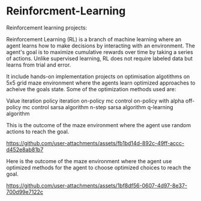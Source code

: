# Reinforcment-Learning
Reinforcement learning projects:

Reinforcement Learning (RL) is a branch of machine learning where an agent learns how to make decisions by interacting with an environment. The agent's goal is to maximize cumulative rewards over time by taking a series of actions. Unlike supervised learning, RL does not require labeled data but learns from trial and error.

It include hands-on implementation projects on optimisation algotithms on 5x5 grid maze environment where the agents learn optimized approaches to acheive the goals state. Some of the optimization methods used are:

Value iteration
policy iteration
on-policy mc control
on-policy with alpha
off-policy mc control
sarsa algorithm
n-step sarsa algorithm
q-learning algorithm

This is the outcome of the maze environment where the agent use random actions to reach the goal.


https://github.com/user-attachments/assets/fb1bd14d-892c-49ff-accc-d452e8ab81b7

Here is the outcome of the maze environment where the agent use optimized methods for the agent to choose optimized choices to reach the goal.


https://github.com/user-attachments/assets/1bf8df56-0607-4d97-8e37-700d99e7122c

